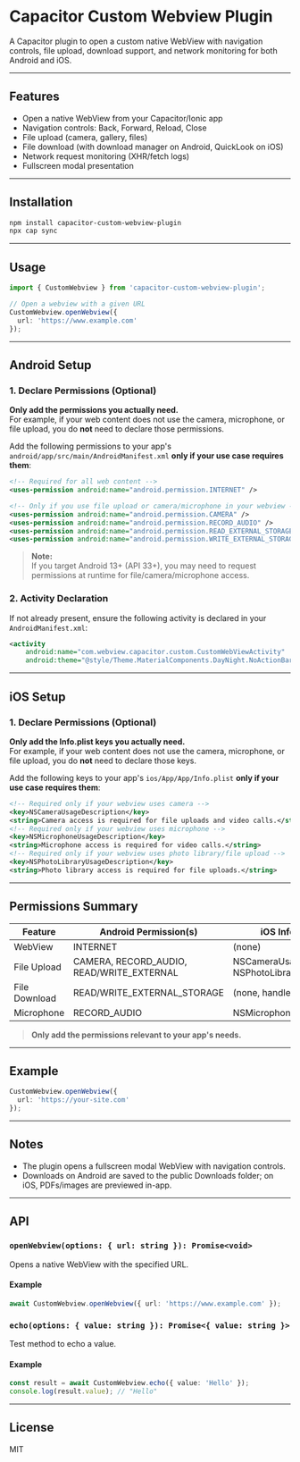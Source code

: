 # Capacitor Custom Webview Plugin

A Capacitor plugin to open a custom native WebView with navigation controls, file upload, download support, and network monitoring for both Android and iOS.

---

## Features

- Open a native WebView from your Capacitor/Ionic app
- Navigation controls: Back, Forward, Reload, Close
- File upload (camera, gallery, files)
- File download (with download manager on Android, QuickLook on iOS)
- Network request monitoring (XHR/fetch logs)
- Fullscreen modal presentation

---

## Installation

```sh
npm install capacitor-custom-webview-plugin
npx cap sync
```

---

## Usage

```typescript
import { CustomWebview } from 'capacitor-custom-webview-plugin';

// Open a webview with a given URL
CustomWebview.openWebview({
  url: 'https://www.example.com'
});
```

---

## Android Setup

### 1. Declare Permissions (Optional)

**Only add the permissions you actually need.**  
For example, if your web content does not use the camera, microphone, or file upload, you do **not** need to declare those permissions.

Add the following permissions to your app's `android/app/src/main/AndroidManifest.xml` **only if your use case requires them**:

```xml
<!-- Required for all web content -->
<uses-permission android:name="android.permission.INTERNET" />

<!-- Only if you use file upload or camera/microphone in your webview -->
<uses-permission android:name="android.permission.CAMERA" />
<uses-permission android:name="android.permission.RECORD_AUDIO" />
<uses-permission android:name="android.permission.READ_EXTERNAL_STORAGE" />
<uses-permission android:name="android.permission.WRITE_EXTERNAL_STORAGE" />
```

> **Note:**  
> If you target Android 13+ (API 33+), you may need to request permissions at runtime for file/camera/microphone access.

### 2. Activity Declaration

If not already present, ensure the following activity is declared in your `AndroidManifest.xml`:

```xml
<activity
    android:name="com.webview.capacitor.custom.CustomWebViewActivity"
    android:theme="@style/Theme.MaterialComponents.DayNight.NoActionBar" />
```

---

## iOS Setup

### 1. Declare Permissions (Optional)

**Only add the Info.plist keys you actually need.**  
For example, if your web content does not use the camera, microphone, or file upload, you do **not** need to declare those keys.

Add the following keys to your app's `ios/App/App/Info.plist` **only if your use case requires them**:

```xml
<!-- Required only if your webview uses camera -->
<key>NSCameraUsageDescription</key>
<string>Camera access is required for file uploads and video calls.</string>
<!-- Required only if your webview uses microphone -->
<key>NSMicrophoneUsageDescription</key>
<string>Microphone access is required for video calls.</string>
<!-- Required only if your webview uses photo library/file upload -->
<key>NSPhotoLibraryUsageDescription</key>
<string>Photo library access is required for file uploads.</string>
```

---

## Permissions Summary

| Feature         | Android Permission(s)                        | iOS Info.plist Key(s)                  |
|-----------------|---------------------------------------------|----------------------------------------|
| WebView         | INTERNET                                    | (none)                                 |
| File Upload     | CAMERA, RECORD_AUDIO, READ/WRITE_EXTERNAL   | NSCameraUsageDescription, NSPhotoLibraryUsageDescription |
| File Download   | READ/WRITE_EXTERNAL_STORAGE                 | (none, handled by QuickLook)           |
| Microphone      | RECORD_AUDIO                                | NSMicrophoneUsageDescription           |

> **Only add the permissions relevant to your app's needs.**

---

## Example

```typescript
CustomWebview.openWebview({
  url: 'https://your-site.com'
});
```

---

## Notes

- The plugin opens a fullscreen modal WebView with navigation controls.
- Downloads on Android are saved to the public Downloads folder; on iOS, PDFs/images are previewed in-app.

---

## API

### `openWebview(options: { url: string }): Promise<void>`

Opens a native WebView with the specified URL.

#### Example

```typescript
await CustomWebview.openWebview({ url: 'https://www.example.com' });
```

### `echo(options: { value: string }): Promise<{ value: string }>`

Test method to echo a value.

#### Example

```typescript
const result = await CustomWebview.echo({ value: 'Hello' });
console.log(result.value); // "Hello"
```

---

## License

MIT
